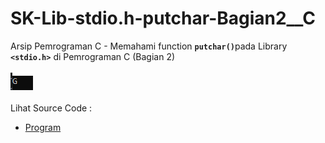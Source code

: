 # SK-Lib-stdio.h-putchar-Bagian2__C
Arsip Pemrograman C - Memahami function <code><b>putchar()</b></code>pada Library <code><b>&lt;stdio.h></b></code> di Pemrograman C (Bagian 2)<br><br>
<img src="https://github.com/RizkyKhapidsyah/SK-Lib-stdio.h-putchar-Bagian2__C/blob/master/SK-Lib-stdio.h-putchar-Bagian2__C/x64/Result/001.PNG"><br><br>
Lihat Source Code : <br>
- <a href="https://github.com/RizkyKhapidsyah/SK-Lib-stdio.h-putchar-Bagian2__C/blob/master/SK-Lib-stdio.h-putchar-Bagian2__C/Source.c">Program</a>
